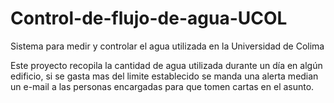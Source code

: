 Control-de-flujo-de-agua-UCOL
=============================

Sistema para medir y controlar el agua utilizada en la Universidad de Colima

Este proyecto recopila la cantidad de agua utilizada durante un día en algún edificio, 
si se gasta mas del limite establecido se manda una alerta median un e-mail a las personas 
encargadas para que tomen cartas en el asunto.
